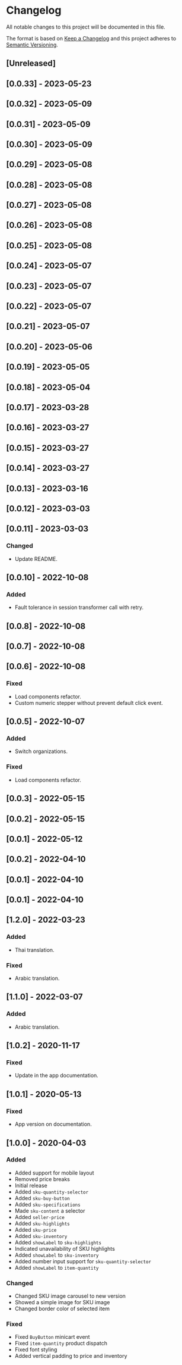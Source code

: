 # Changelog

All notable changes to this project will be documented in this file.

The format is based on [Keep a Changelog](http://keepachangelog.com/en/1.0.0/)
and this project adheres to [Semantic Versioning](http://semver.org/spec/v2.0.0.html).

## [Unreleased]

## [0.0.33] - 2023-05-23

## [0.0.32] - 2023-05-09

## [0.0.31] - 2023-05-09

## [0.0.30] - 2023-05-09

## [0.0.29] - 2023-05-08

## [0.0.28] - 2023-05-08

## [0.0.27] - 2023-05-08

## [0.0.26] - 2023-05-08

## [0.0.25] - 2023-05-08

## [0.0.24] - 2023-05-07

## [0.0.23] - 2023-05-07

## [0.0.22] - 2023-05-07

## [0.0.21] - 2023-05-07

## [0.0.20] - 2023-05-06

## [0.0.19] - 2023-05-05

## [0.0.18] - 2023-05-04

## [0.0.17] - 2023-03-28

## [0.0.16] - 2023-03-27

## [0.0.15] - 2023-03-27

## [0.0.14] - 2023-03-27

## [0.0.13] - 2023-03-16

## [0.0.12] - 2023-03-03

## [0.0.11] - 2023-03-03

### Changed
- Update README.

## [0.0.10] - 2022-10-08

### Added
- Fault tolerance in session transformer call with retry.

## [0.0.8] - 2022-10-08

## [0.0.7] - 2022-10-08

## [0.0.6] - 2022-10-08

### Fixed
- Load components refactor.
- Custom numeric stepper without prevent default click event.

## [0.0.5] - 2022-10-07

### Added
- Switch organizations.

### Fixed
- Load components refactor.

## [0.0.3] - 2022-05-15

## [0.0.2] - 2022-05-15

## [0.0.1] - 2022-05-12

## [0.0.2] - 2022-04-10

## [0.0.1] - 2022-04-10

## [0.0.1] - 2022-04-10

## [1.2.0] - 2022-03-23

### Added
- Thai translation.

### Fixed
- Arabic translation.

## [1.1.0] - 2022-03-07

### Added
- Arabic translation.

## [1.0.2] - 2020-11-17
### Fixed
- Update in the app documentation.

## [1.0.1] - 2020-05-13
### Fixed
- App version on documentation.

## [1.0.0] - 2020-04-03

### Added
- Added support for mobile layout
- Removed price breaks
- Initial release
- Added `sku-quantity-selector`
- Added `sku-buy-button`
- Added `sku-specifications`
- Made `sku-content` a selector
- Added `seller-price`
- Added `sku-highlights`
- Added `sku-price`
- Added `sku-inventory`
- Added `showLabel` to `sku-highlights`
- Indicated unavailability of SKU highlights
- Added `showLabel` to `sku-inventory`
- Added number input support for `sku-quantity-selector`
- Added `showLabel` to `item-quantity`

### Changed

- Changed SKU image carousel to new version
- Showed a simple image for SKU image
- Changed border color of selected item

### Fixed

- Fixed `BuyButton` minicart event
- Fixed `item-quantity` product dispatch
- Fixed font styling
- Added vertical padding to price and inventory
